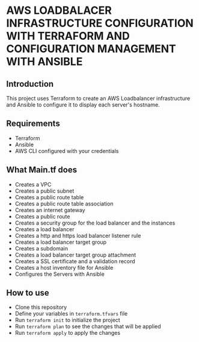 # AWS LOADBALACER INFRASTRUCTURE CONFIGURATION WITH TERRAFORM AND CONFIGURATION MANAGEMENT WITH ANSIBLE

## Introduction

This project uses Terraform to create an AWS Loadbalancer infrastructure and Ansible to configure it to display each server's hostname.

## Requirements

- Terraform
- Ansible
- AWS CLI configured with your credentials

## What Main.tf does

- Creates a VPC
- Creates a public subnet
- Creates a public route table
- Creates a public route table association
- Creates an internet gateway
- Creates a public route
- Creates a security group for the load balancer and the instances
- Creates a load balancer
- Creates a http and https load balancer listener rule
- Creates a load balancer target group
- Creates a subdomain
- Creates a load balancer target group attachment
- Creates a SSL certificate and a validation record
- Creates a host inventory file for Ansible
- Configures the Servers with Ansible

## How to use

- Clone this repository
- Define your variables in `terraform.tfvars` file
- Run `terraform init` to initialize the project
- Run `terraform plan` to see the changes that will be applied
- Run `terraform apply` to apply the changes
